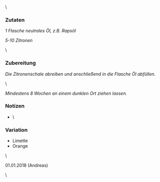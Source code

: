 ### 

\

### Zutaten

*1 Flasche neutrales Öl, z.B. Rapsöl*

*5-10 Zitronen*

\

### Zubereitung

*Die Zitronenschale abreiben und anschließend in die Flasche Öl abfüllen.*

\

*Mindestens 8 Wochen an einem dunklen Ort ziehen lassen.*

### Notizen

* \

### Variation 

* Limette
* Orange

\

01\.01.2018 (Andreas)

\
